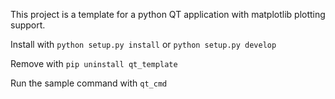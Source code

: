 This project is a template for a python QT application with matplotlib plotting support.

Install with `python setup.py install` or `python setup.py develop`

Remove with `pip uninstall qt_template`

Run the sample command with `qt_cmd`
